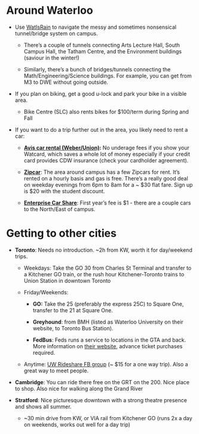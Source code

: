 <!-- TITLE: Getting Around -->
<!-- SUBTITLE: A quick summary of Getting Around -->

# Around Waterloo

* Use [WatIsRain](https://play.google.com/store/apps/details?id=com.lucky.watisrain&hl=en_CA) to navigate the messy and sometimes nonsensical tunnel/bridge system on campus. 

    * There’s a couple of tunnels connecting Arts Lecture Hall, South Campus Hall, the Tatham Centre, and the Environment buildings (saviour in the winter!)

    * Similarly, there’s a bunch of bridges/tunnels connecting the Math/Engineering/Science buildings. For example, you can get from M3 to DWE without going outside.

* If you plan on biking, get a good u-lock and park your bike in a visible area.

    * Bike Centre (SLC) also rents bikes for $100/term during Spring and Fall

* If you want to do a trip further out in the area, you likely need to rent a car:

    * [**Avis car rental (Weber/Union)**](https://goo.gl/maps/c9YgjucBcDE2)**:** No underage fees if you show your Watcard, which saves a whole lot of money especially if your credit card provides CDW insurance (check your cardholder agreement).

    * [**Zipcar**](https://www.zipcar.ca/universities/university-of-waterloo): The area around campus has a few Zipcars for rent. It’s rented on a hourly basis and gas is free. There’s a really good deal on weekday evenings from 6pm to 8am for a ~ $30 flat fare. Sign up is $20 with the student discount.

    * [**Enterprise Car Share**](https://www.enterprisecarshare.ca/ca/en/programs/university/uwaterloo.html): First year’s fee is $1 - there are a couple cars to the North/East of campus.

# Getting to other cities

* **Toronto**: Needs no introduction. ~2h from KW, worth it for day/weekend trips.

    * Weekdays: Take the GO 30 from Charles St Terminal and transfer to a Kitchener GO train, or the rush hour Kitchener-Toronto trains to Union Station in downtown Toronto

    * Friday/Weekends: 

        * **GO:** Take the 25 (preferably the express 25C) to Square One, transfer to the 21 at Square One. 

        * **Greyhound**: from BMH (listed as Waterloo University on their website, to Toronto Bus Station). 

        * **FedBus**: Feds runs a service to locations in the GTA and back. More information on [their website](https://fedbus.feds.ca/), advance ticket purchases required.

    * Anytime: [UW Rideshare FB group](https://www.facebook.com/groups/225049564330328/) (~ $15 for a one way trip). Also a great way to meet people.

* **Cambridge**: You can ride there free on the GRT on the 200. Nice place to shop. Also nice for walking along the Grand River

* **Stratford**: Nice picturesque downtown with a strong theatre presence and shows all summer.

    * ~30 min drive from KW, or VIA rail from Kitchener GO (runs 2x a day on weekends, works out well for a day trip)
